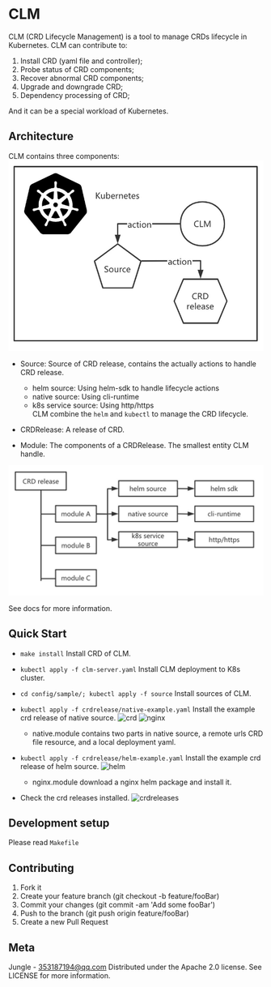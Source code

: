 # CLM
CLM (CRD Lifecycle Management) is a tool to manage CRDs lifecycle in Kubernetes. CLM can contribute to:
1. Install CRD (yaml file and controller);
2. Probe status of CRD components;
3. Recover abnormal CRD components;
4. Upgrade and downgrade CRD;
5. Dependency processing of CRD;  

And it can be a special workload of Kubernetes.


## Architecture
CLM contains three components:
![architecture](images/architecture.jpg)
* Source: Source of CRD release, contains the actually actions to handle CRD release.
    * helm source: Using helm-sdk to handle lifecycle actions
    * native source: Using cli-runtime
    * k8s service source: Using http/https  
    CLM combine the `helm` and `kubectl` to manage the CRD lifecycle.
* CRDRelease: A release of CRD.

* Module: The components of a CRDRelease. The smallest entity CLM handle.

![module-source](images/module-source.jpg)

See docs for more information.

## Quick Start
* `make install` Install CRD of CLM.

* `kubectl apply -f clm-server.yaml` Install CLM deployment to K8s cluster.

* `cd config/sample/; kubectl apply -f source` Install sources of CLM.

* `kubectl apply -f crdrelease/native-example.yaml` Install the example crd release of native source.
![crd](images/crd.jpg) 
![nginx](images/nginx-deploy.jpg)
    * native.module contains two parts in native source, a remote urls CRD file resource, and a local deployment yaml.

* `kubectl apply -f crdrelease/helm-example.yaml` Install the example crd release of helm source.
![helm](images/helm.jpg)
    * nginx.module download a nginx helm package and install it.

* Check the crd releases installed.
![crdreleases](images/crdreleases.jpg)

## Development setup
Please read `Makefile`

## Contributing
1. Fork it
2. Create your feature branch (git checkout -b feature/fooBar)
3. Commit your changes (git commit -am 'Add some fooBar')
4. Push to the branch (git push origin feature/fooBar)
5. Create a new Pull Request

## Meta
Jungle - 353187194@qq.com
Distributed under the Apache 2.0 license. See LICENSE for more information.

